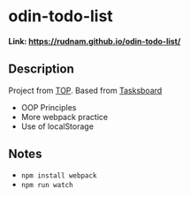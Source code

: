 # odin-todo-list
#### Link: https://rudnam.github.io/odin-todo-list/
## Description
Project from [TOP](https://www.theodinproject.com/lessons/node-path-javascript-todo-list). Based from [Tasksboard](https://tasksboard.com/)
- OOP Principles
- More webpack practice
- Use of localStorage

## Notes
- `npm install webpack`
- `npm run watch`